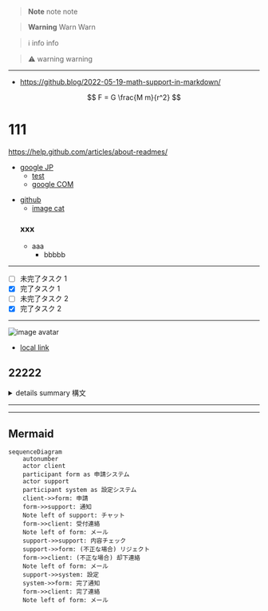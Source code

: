 > **Note** note
> note

> **Warning** Warn
> Warn

> :information_source: info
> info

> :warning: warning
> warning 

---

* https://github.blog/2022-05-19-math-support-in-markdown/

$$ F = G \frac{M m}{r^2}  $$


# 111

https://help.github.com/articles/about-readmes/

 * [google JP][]
   * [test][google COM]
   - [google COM][]
 - [github](https://github.com/)
   * [image cat][]
   ### xxx
   + aaa
     - bbbbb

 ---

 - [ ] 未完了タスク 1
 - [x] 完了タスク 1
 - [ ] 未完了タスク 2
 - [x] 完了タスク 2

 ---

![image avatar][]

 * [local link](etc/AAAA.md)

## 22222

<details>
<summary>details summary 構文</summary>

https://developer.mozilla.org/ja/docs/Web/HTML/Element/details

 * ![image avatar][]

```sh
$ sudo -i
# whoami
# who am i
```
---
```sh
$ date
```
![image cat][]

</details>

---

[google JP]: https://www.google.co.jp/ "google.co.jp"
[google COM]: https://www.google.com/ "google.com"
[image cat]: etc/20150515204011_p.jpg "猫"
[image avatar]: https://avatars2.githubusercontent.com/u/1390541?s=100&v=4 "avatar"

---

## Mermaid

```mermaid
sequenceDiagram
    autonumber
    actor client
    participant form as 申請システム
    actor support
    participant system as 設定システム
    client->>form: 申請
    form->>support: 通知
    Note left of support: チャット
    form->>client: 受付連絡
    Note left of form: メール
    support->>support: 内容チェック
    support->>form: (不正な場合) リジェクト
    form->>client: (不正な場合) 却下連絡
    Note left of form: メール
    support->>system: 設定
    system->>form: 完了通知
    form->>client: 完了連絡
    Note left of form: メール
```
